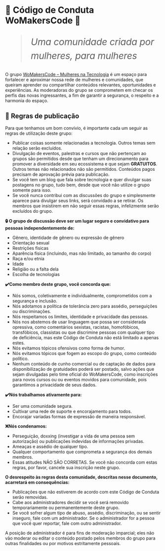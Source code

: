 # 🦋 Código de Conduta WoMakersCode 🦋

<blockquote style="--x-height-multiplier: 0.342; --baseline-multiplier: 0.22;font-weight: 400;font-style: italic;font-size: 30px;line-height: 1.48;letter-spacing: -.012em;"> Uma comunidade criada por mulheres, para mulheres</blockquote>

O grupo [WoMakersCode – Mulheres na Tecnologia](https://www.facebook.com/groups/1586631624996019) é um espaço para fortalecer e aproximar nossa rede de mulheres e comunidades, que queiram aprender ou compartilhar conteúdos relevantes, oportunidades e experiências. As moderadoras do grupo se comprometem em checar os perfis das novas ingressantes, a fim de garantir a segurança, o respeito e a harmonia do espaço.

## 📣 Regras de publicação

Para que tenhamos um bom convívio, é importante cada um seguir as regras de utilização deste grupo:

- Publicar coisas somente relacionadas a tecnologia. Outros temas sem relação serão excluídos.
- Divulgação de eventos, palestras e cursos que não pertençam ao grupos são permitidos desde que tenham um direcionamento para promover a diversidade em seu ecossistema e que sejam **GRATUITOS**. Outros temas não relacionados não são permitidos. Conteúdos pagos precisam de aprovação prévia para publicação.
- Se você tem um blog que fala sobre tecnologia e quer divulgar suas postagens no grupo, tudo bem, desde que você não utilize o grupo somente para isso.
- Se você nunca contribui com as discussões do grupo e simplesmente aparece para divulgar seus links, será convidado a se retirar.
Os membros que insistirem em não seguir essas regras, infelizmente serão excluídos do grupo.

**🔒 O grupo de discussão deve ser um lugar seguro e convidativo para pessoas independentemente de:**

- Gênero, identidade de gênero ou expressão de gênero
- Orientação sexual
- Restrições físicas
- Aparência física (incluindo, mas não limitado, ao tamanho do corpo)
- Raça e/ou etnia
- Idade
- Religião ou a falta dela
- Escolha de tecnologias

**✔️Como membro deste grupo, você concorda que:**

- Nós somos, coletivamente e individualmente, comprometidos com a segurança e inclusão.
- Nós adotamos a política de tolerância zero para assédio, perseguições ou discriminações.
- Nós respeitamos os limites, identidade e privacidade das pessoas.
- Nós nos abstemos de usar linguagem que possa ser considerada opressiva, como comentários sexistas, racistas, homofóbicos, transfóbicos, classistas ou que discrimine pessoas com qualquer tipo de deficiência, mas este Código de Conduta não está limitado a apenas estes.
- Nós evitamos tópicos ofensivos como forma de humor.
- Nós evitamos tópicos que fogem ao escopo do grupo, como conteúdo político.
- Nenhum conteúdo de cunho comercial ou de captação de dados para disponibilização de gratuidades poderá ser postado, salvo ações que sejam divulgadas pelo time oficial do WoMakersCode, como inscrições para novos cursos ou ou eventos movidos para comunidade, pois garantimos a privacidade de seus dados.

**✔️Nós trabalhamos ativamente para:**

- Ser uma comunidade segura.
- Cultivar uma rede de suporte e encorajamento para todos.
- Encorajar variadas formas de expressão de maneira responsável.

**❌Nós condenamos:**

- Perseguição, doxxing (investigar a vida de uma pessoa sem autorização) ou publicações indevidas de informações privadas.
- Ameaças e assédio de qualquer tipo.
- Qualquer comportamento que comprometa a segurança dos demais membros.
- Essas atitudes NÃO SÃO CORRETAS. Se você não concorda com estas regras, por favor, cancele sua inscrição neste grupo.

**O desrespeito às regras desta comunidade, descritas nesse documento, acarretará em consequências:**

- Publicações que não estiverem de acordo com este Código de Conduta serão removidas.
- Cabe aos administradores decidir se você será removido temporariamente ou permanentemente deste grupo.
- Se você sofrer algum tipo de abuso, assédio, discriminação, ou se sentir inseguro, fale com um administrador. Se o administrador for a pessoa que você quer reportar, fale com outro administrador.

A posição de administrador é para fins de moderação imparcial; eles não vão moderar ou editar o conteúdo postado pelos membros do grupo para outras finalidades ou por motivos estritamente pessoais.
